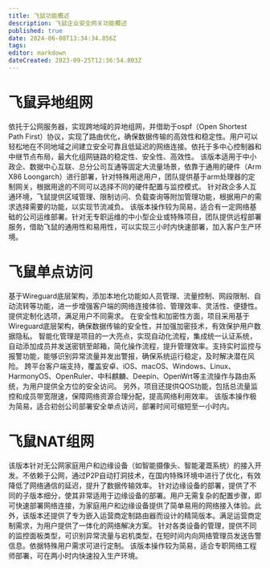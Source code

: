 ```yaml
---
title: 飞鼠功能概述
description: 飞鼠企业安全网关功能概述
published: true
date: 2024-06-08T13:34:34.856Z
tags: 
editor: markdown
dateCreated: 2023-09-25T12:36:54.803Z
---
```


# 飞鼠异地组网
  依托于公网服务器，实现跨地域的异地组网，并借助于ospf（Open Shortest Path First）协议，实现了路由优化，确保数据传输的高效性和稳定性。用户可以轻松地在不同地域之间建立安全可靠且低延迟的网络连接。依托于多中心控制器和中继节点布局，最大化组网链路的稳定性、安全性、高效性。
  该版本适用于中小政企、数据中心互联、总分公司互通等固定大流量场景，依靠于通用的硬件（Arm X86 Loongarch）进行部署，针对特殊用途用户，团队提供基于arm处理器的定制网关，根据用途的不同可以选择不同的硬件配置与监控模式。
  针对政企多人互通环境，飞鼠提供区域管理、限制访问、负载查询等附加管理功能，根据用户的需求选择需要的功能，以实现节流减负。
  该版本操作较为简易，适合有一定网络基础的公司运维部署。针对无专职运维的中小型企业或特殊项目，团队提供远程部署服务，借助飞鼠的通用性和易用性，可以实现三小时内快速部署，加入客户生产环境。

# 飞鼠单点访问
  基于Wireguard底层架构，添加本地化功能如人员管理、流量控制、网段限制、自动流转等功能，进一步增强客户端的网络连接体验、管理效率、灵活性、便捷性。提供定制化选项，满足用户不同需求。
  在安全性和加密性方面，项目采用基于Wireguard底层架构，确保数据传输的安全性，并加强加密技术，有效保护用户数据隐私。
  智能化管理是项目的一大亮点，实现自动化流程，集成统一认证系统，自动添加成员并发送密钥至邮箱，简化操作流程，提升管理效率。支持实时监控与报警功能，能够识别异常流量并发出警报，确保系统运行稳定，及时解决潜在风险。
  跨平台客户端支持，覆盖安卓、iOS、macOS、Windows、Linux、HarmonyOS、OpenRuler、中科麒麟、Deepin、OpenWrt等主流操作与路由系统，为用户提供全方位的安全访问。
  另外，项目还提供QOS功能，包括总流量监控和成员带宽限速，保障网络资源合理分配，提高网络利用效率。
  该版本操作极为简易，适合初创公司部署安全单点访问，部署时间可缩短至一小时内。

# 飞鼠NAT组网
该版本针对无公网家庭用户和边缘设备（如智能摄像头、智能灌溉系统）的接入开发。不依赖于公网，通过P2P自动打洞技术，在国内特殊环境中进行了优化，有效降低了网络通信的延迟，提升了数据传输效率。
  针对边缘设备的部署，提供了不同的子版本细分，使其非常适用于边缘设备的部署。用户无需复杂的配置步骤，即可快速部署网络连接，为家庭用户和边缘设备提供了简单易用的网络接入体验。此外，该版本还提供了专为嵌入运营商定制路由器而设计的精简版本。满足运营商定制需求，为用户提供了一体化的网络解决方案。
  针对各类设备的管理，提供不同的监控面板类型，可识别异常流量与宕机类型，在短时间内向网络管理员发送告警信息。依据特殊用户需求可进行定制。
  该版本操作较为简易，适合专职网络工程师部署，可在两小时内快速投入生产环境。

